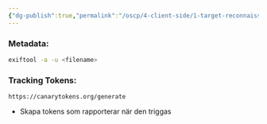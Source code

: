 ```yaml
---
{"dg-publish":true,"permalink":"/oscp/4-client-side/1-target-reconnaissance/","updated":"2024-01-05T11:34:31.645+01:00"}
---
```


### Metadata:
```bash
exiftool -a -u <filename>
```

### Tracking Tokens:
```
https://canarytokens.org/generate
```
- Skapa tokens som rapporterar när den triggas

